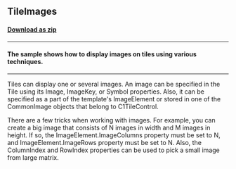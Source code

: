 ## TileImages
#### [Download as zip](https://minhaskamal.github.io/DownGit/#/home?url=https://github.com/GrapeCity/ComponentOne-WinForms-Samples/tree/master/NetFramework\Tile\VB\TileImages)
____
#### The sample shows how to display images on tiles using various techniques.
____
Tiles can display one or several images. An image can be specified in the Tile using its Image, ImageKey, or Symbol properties. Also, it can be specified as a part of the template's ImageElement or stored in one of the CommonImage objects that belong to C1TileControl. 

There are a few tricks when working with images. For example, you can create a big image that consists of N images in width and M images in height. If so, the ImageElement.ImageColumns property must be set to N, and ImageElement.ImageRows property must be set to N. Also, the ColumnIndex and RowIndex properties can be used to pick a small image from large matrix. 
